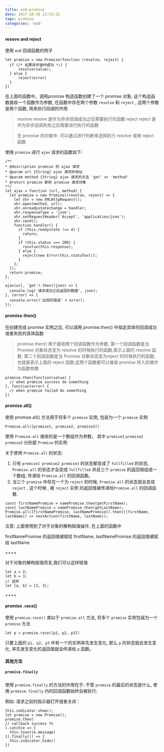 ```yaml
---
title: es6-promise
date: 2017-10-30 22:53:22
tags: promise
categories: 'es6'
---
```

#### resove and reject

使用 `es6` 回调函数的例子

```
let promise = new Promise(function (resolve, reject) {
  if (/* 如果异步操作成功 */) {
      resolve(value);
  } else {
      reject(error)
  }
})
```
在上面的函数中，调用promise 构造函数创建了一个 promise 对象, 这个构造函数接收一个函数作为参数, 在函数中存在两个参数 `resolve` 和 `reject` , 这两个参数是两个函数, 用来执行回调的作用

>resolve
>resove 是作为异步回调成功之后需要执行的函数
>reject
>reject 是作为异步回调失败之后需要进行执行的函数
>
>在 promise 的对象中, 可以通过进行判断来选择执行 resolve 或者 reject 函数  

使用 `promise` 进行 `ajax` 请求的函数如下:

```
/**
* @description promise 的 ajax 请求
* @param url {String} ajax 请求的地址
* @param method {String} ajax 请求的方法 'get' or 'method'
* @return promise 新的 promise 请求对象
**/
let ajax = function (url, method) {
  let promise = new Promise((resolve, reject) => {
    let xhr = new XMLHttpRequest();
    xhr.open(method, url);
    xhr.onreadystatechange = handler;
    xhr.responseType = 'json';
    xhr.setRequestHeader('Accept', 'application/json');
    xhr.send();
    function handler() {
      if (this.readystate !== 4) {
        return;
      }
      if (this.status === 200) {
        resolve(this.response);
      } else {
        reject(new Error(this.statuText));
      }
    };
  });
  return promise;
};

ajax(url, 'get').then((json) => {
  console.log('请求成功之后返回的数据', json);
}, (error) => {
  console.error('出现的错误' + error);
});
```



#### promise.then() 

在创建完成 promise 实例之后, 可以调用 promise.then() 中指定具体的回调成功或者失败的具体函数

> promise.then() 用于接收两个回调函数作为参数, 第一个回调函数是当 Promise 对象状态变为 resolve 的时候执行的函数,表示上面的 resolve 函数, 第二个回调函数是当 Promise 对象状态变为reject 的时候执行的函数, 也就是表示上面的 reject 函数,这两个函数都可以接收 promise 传入的值作为函数参数

```
promise.then(function(value) {
  // when promise success do something
}, function(error) {
  // when promise failed do something
})
```

#### promise.all()

使用 promise.all() 方法用于将多个 `promise` 实例, 包装为一个 `promise` 实例

`Promise.all([promise1, promise2, promise3])`

使用 `Promise.all` 接收的是一个数组作为参数， 其中 `promise1` `promise2` `promise3` 分别是 `Promise` 的实例

关于使用 `Promise.all` 的状态:

1. 只有 `promise1 promise2 promise3` 的状态都变成了 `fullfilled` 的状态,  `Promise.all` 的状态才会变成 `fullfilled` 并且三个 `promise` 的返回值组成一个数组, 传递给 `Promise.all` 的回调函数。 
2. 当三个 `promise` 中存在一个为 `reject` 的时候, `Promise.all` 的状态就会变成 `reject` , 这个时候 ,  被  `reject`    实例 的返回值被传递给`Promise.all` 的回调函数.

```
const firstNamePromise = namePromise.then(getFirstName);
const lastNamePromise = namePromise.then(getLastName);
Promise.all([firstNamePromise, lastNamePromise]).then(([firstName, lastName]) => nextAction(firstName, lastName));
```

注意: 上面使用到了对于对象的解构赋值操作, 在上面的函数中 

firstNamePromise 的返回值被赋给 firstName,  lastNamePromise 的返回值被赋给 lastName

++++

对于对象的解构赋值而言,我们可以这样赋值

```
let a = 2;
let b = 3;
// 这样
let [a, b] = [2, 3];
```



++++

#### promise .race()

使用 `promise.race()` 类似于 `promise.all` 方法, 将多个 `promise` 实例包装为一个 `promise` 方法

`let p = promise.race([p1, p2, p3])`  

只要上面的 `p1, p2, p3` 中有一个的实例率先发生变化, 那么 `p` 的状态就会发生变化, 率先发生变化的返回值就会传递给 `p` 函数。

#### 其他方法

#####   `promise.finally`

使用 `promise.finally` 的方法的作用在于: 不管 `promise` 的最后的状态是什么, 使用 `promise.finally` 内的回调函数始终会被执行;

例如: 请求之前的指示器打开或者关闭：

```vue
this.indicator.show();
let promise = new Promise();
promise.then(
// callback success fn
).catch(e => {
  this.toast(e.message)
}).finally(() => {
  this.indicator.hide()
})
```





 